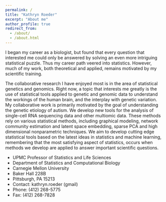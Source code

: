 ```yaml
---
permalink: /
title: "Kathryn Roeder"
excerpt: "About me"
author_profile: true
redirect_from: 
  - /about/
  - /about.html
---
```


I began my career as a biologist, but found that every question that interested me could only be answered by solving an even more intriguing statistical puzzle. Thus my career path veered into statistics. However, much of my work, both theoretical and applied, remains motivated by my scientific training.

The collaborative research I have enjoyed most is in the area of statistical genetics and genomics. Right now, a topic that interests me greatly is the use of statistical tools applied to genetic and genomic data to understand the workings of the human brain, and the interplay with genetic variation. My collaborative work is primarily motivated by the goal of understanding the genetic etiology of autism. We develop new tools for the analysis of single-cell RNA sequencing data and other multiomic data. These methods rely on various statistical methods, including graphical modeling, network community estimation and latent space embedding, sparse PCA and high dimensional nonparametric techniques. We aim to develop cutting edge statistical tools based on the latest ideas in statistics and machine learning, remembering that the most satisfying aspect of statistics, occurs when methods we develop are applied to answer important scientific questions.


- UPMC Professor of Statistics and Life Sciences
- Department of Statistics and Computational Biology
- Carnegie Mellon University
- Baker Hall 228B
- Pittsburgh, PA 15213
- Contact: kathryn.roeder (gmail)
- Phone: (412) 268-5775
- Fax: (412) 268-7828


